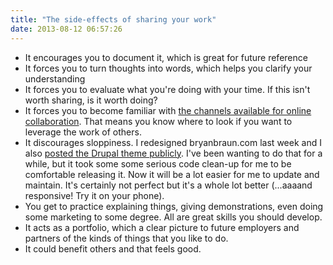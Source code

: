 ```yaml
---
title: "The side-effects of sharing your work"
date: 2013-08-12 06:57:26
---
```


* It encourages you to document it, which is great for future reference
* It forces you to turn thoughts into words, which helps you clarify your understanding
* It forces you to evaluate what you're doing with your time. If this isn't worth sharing, is it worth doing?
* It forces you to become familiar with <a href="http://bryanbraun.com/2013/08/11/obstacles-to-sharing-your-work">the channels available for online collaboration</a>. That means you know where to look if you want to leverage the work of others.
* It discourages sloppiness. I redesigned bryanbraun.com last week and I also <a href="https://github.com/bryanbraun/rebrauned">posted the Drupal theme publicly</a>. I've been wanting to do that for a while, but it took some some serious code clean-up for me to be comfortable releasing it. Now it will be a lot easier for me to update and maintain. It's certainly not perfect but it's a whole lot better (...aaaand responsive! Try it on your phone).
* You get to practice explaining things, giving demonstrations, even doing some marketing to some degree. All are great skills you should develop.
* It acts as a portfolio, which a clear picture to future employers and partners of the kinds of things that you like to do.
* It could benefit others and that feels good.
